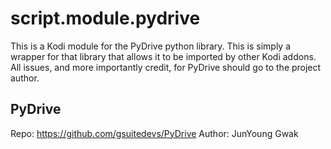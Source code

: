 # script.module.pydrive

This is a Kodi module for the PyDrive python library. This is simply a wrapper for that library that allows it to be imported by other Kodi addons. All issues, and more importantly credit, for PyDrive should go to the project author. 

## PyDrive

Repo: https://github.com/gsuitedevs/PyDrive
Author: JunYoung Gwak